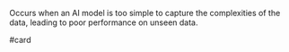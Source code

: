 Occurs when an AI model is too simple to capture the complexities of the data, leading to poor performance on unseen data.

#card 